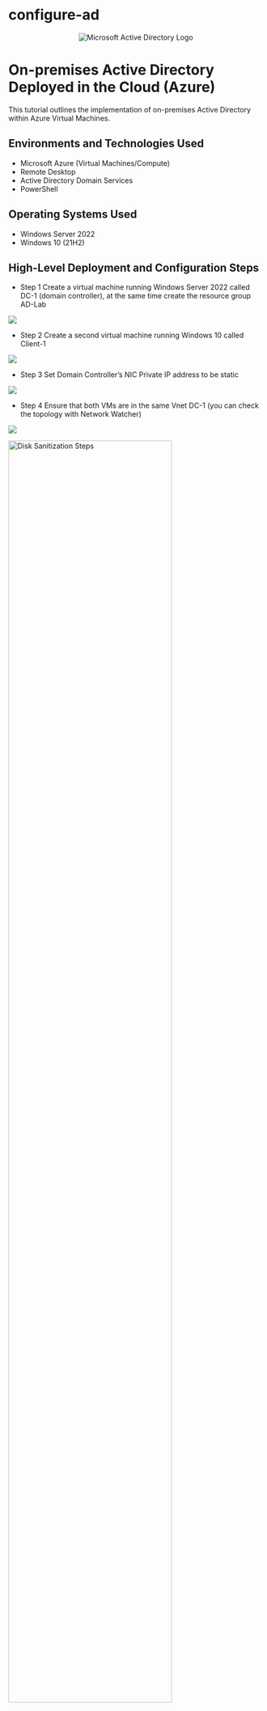 # configure-ad
<p align="center">
<img src="https://i.imgur.com/pU5A58S.png" alt="Microsoft Active Directory Logo"/>
</p>

<h1>On-premises Active Directory Deployed in the Cloud (Azure)</h1>
This tutorial outlines the implementation of on-premises Active Directory within Azure Virtual Machines.<br />



<h2>Environments and Technologies Used</h2>

- Microsoft Azure (Virtual Machines/Compute)
- Remote Desktop
- Active Directory Domain Services
- PowerShell

<h2>Operating Systems Used </h2>

- Windows Server 2022
- Windows 10 (21H2)

<h2>High-Level Deployment and Configuration Steps</h2>

- Step 1 Create a virtual machine running Windows Server 2022 called DC-1 (domain controller), at the same time create the resource group AD-Lab

<p>
<img src="https://i.imgur.com/6rqEypr.png"/>
</p>
<p>
  
- Step 2 Create a second virtual machine running Windows 10 called Client-1
  
<p>
<img src="https://i.imgur.com/aj8rO2H.png"/>
</p>
<p>
  
- Step 3 Set Domain Controller’s NIC Private IP address to be static
<p>
<img src="https://i.imgur.com/OpSwC3y.png"/>  
</p>
<p>
  
- Step 4 Ensure that both VMs are in the same Vnet DC-1 (you can check the topology with Network Watcher)
  <p>
<img src="https://i.imgur.com/olFgxCi.png"/>  
</p>
<p>

<p>
<img src="https://i.imgur.com/DJmEXEB.png" height="80%" width="80%" alt="Disk Sanitization Steps"/>
</p>
<p>
Lorem ipsum dolor sit amet, consectetur adipiscing elit, sed do eiusmod tempor incididunt ut labore et dolore magna aliqua. Ut enim ad minim veniam, quis nostrud exercitation ullamco laboris nisi ut aliquip ex ea commodo consequat. Duis aute irure dolor in reprehenderit in voluptate velit esse cillum dolore eu fugiat nulla pariatur.
</p>
<br />

<p>
<img src="https://i.imgur.com/DJmEXEB.png" height="80%" width="80%" alt="Disk Sanitization Steps"/>
</p>
<p>
Lorem ipsum dolor sit amet, consectetur adipiscing elit, sed do eiusmod tempor incididunt ut labore et dolore magna aliqua. Ut enim ad minim veniam, quis nostrud exercitation ullamco laboris nisi ut aliquip ex ea commodo consequat. Duis aute irure dolor in reprehenderit in voluptate velit esse cillum dolore eu fugiat nulla pariatur.
</p>
<br />
